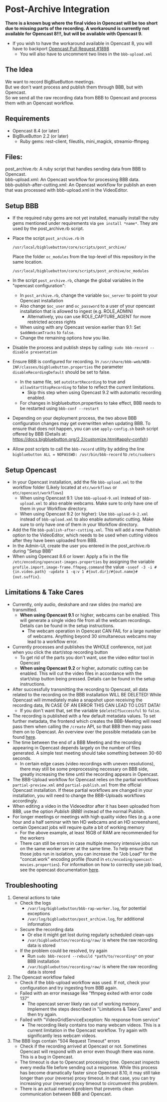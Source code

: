 Post-Archive Integration
========================

**There is a known bug where the final video in Opencast will be too short due to missing parts of the recording. A
  workaround is currently not available for Opencast 8!!!, but will be available with Opencast 9.**
- If you wish to have the workaround available in Opencast 8, you will have to backport [Opencast Pull Request #1898](https://github.com/opencast/opencast/pull/1898)
    - You will also have to uncomment two lines in the `bbb-upload.xml`
    
The Idea
--------

We want to record BigBlueButton meetings.  
But we don't want process and publish them through BBB, but with Opencast.  
So we send all the raw recording data from BBB to Opencast and process them with an Opencast workflow.  

Requirements
--------
- Opencast 8.4 (or later)
- BigBlueButton 2.2 (or later)
	- Ruby gems: rest-client, fileutils, mini_magick, streamio-ffmpeg

Files:
--------
post_archive.rb: A ruby script that handles sending data from BBB to Opencast.  
bbb-upload.xml: An Opencast workflow for processing BBB data.  
bbb-publish-after-cutting.xml: An Opencast workflow for publish an even that was processed with bbb-upload.xml in the VideoEditor.

Setup BBB
--------
- If the required ruby gems are not yet installed, manually install the ruby gems mentioned under requirements via `gem install *name*`. They are used by the post_archive.rb script.
- Place the script `post_archive.rb` in
    
    `/usr/local/bigbluebutton/core/scripts/post_archive/`
    
    Place the folder `oc_modules` from the top-level of this repository in the same location. 
    
    `/usr/local/bigbluebutton/core/scripts/post_archive/oc_modules`
- In the script `post_archive.rb`, change the global variables in the "opencast configuration":
	- In `post_archive.rb`, change the variable `$oc_server` to point to your Opencast installation
	- Also change `$oc_user` and `oc_password` to a user of your opencast installation that is allowed to ingest (e.g. ROLE_ADMIN)
		- Alternatively, you can use ROLE_CAPTURE_AGENT for more restricted access rights
	- When using with any Opencast version earlier than 9.1: Set `$addWebcamTracks` to `false`.
	- Change the remaining options how you like.

- Disable the process and publish steps by calling: `sudo bbb-record --disable presentation`
- Ensure BBB is configured for recording. In `/usr/share/bbb-web/WEB-INF/classes/bigbluebutton.properties` the parameter
  `disableRecordingDefault` should be set to false.
	- In the same file, set `autoStartRecording` to true and `allowStartStopRecording` to false to reflect the current limitations.
	    - Skip this step when using Opencast 9.2 with automatic recording enabled.
	- For changes in bigbluebutton.properties to take effect, BBB needs to be restarted using `bbb-conf --restart`
- Depending on your deployment process, the two above BBB configuration changes may get overwritten when updating BBB.
  To ensure that does not happen, you can use `apply-config.sh` bash script offered by BBB (Details at: https://docs.bigbluebutton.org/2.2/customize.html#apply-confsh)
- Allow post scripts to call the `bbb-record` utility by adding the line `bigbluebutton ALL = NOPASSWD: /usr/bin/bbb-record` to `/etc/sudoers`

Setup Opencast
--------
- In your Opencast installation, add the file `bbb-upload.xml` to the workflow folder (Likely located at `etc/workflows` or `etc/opencast/workflows`)
  - When using Opencast 9.1: Use `bbb-upload-9.xml` instead of `bbb-upload.xml` to also enable webcams. Make sure to only have one of them in your Workflow directory.
  - When using Opencast 9.2 (or higher): Use `bbb-upload-9-2.xml` instead of `bbb-upload.xml` to also enable automatic cutting. Make sure to only have one of them in your Workflow directory.
- Add the file `bbb-publish-after-cutting.xml`. This will add a new Publish option to the VideoEditor, which needs to be used when cutting videos after they have been uploaded from BBB.
- In the Admin-UI, create the user you entered in the post_archive.rb during "Setup BBB"
- When using Opencast 8.6 or lower: Apply a fix in the file `/etc/encoding/opencast-images.properties` by assigning the variable `profile.import.image-frame.ffmpeg.command` the value `-sseof -3 -i #{in.video.path} -update 1 -q:v 1 #{out.dir}/#{out.name}#{out.suffix}`.

Limitations & Take Cares
--------
- Currently, only audio, deskshare and raw slides (no marks) are transmitted.
    - **When using Opencast 9.1** or higher, webcams can be enabled. This will generate a single video file from all the webcam recordings. Details can be found in the setup instructions.
      - The webcam operation in Opencast CAN FAIL for a large number of webcams. Anything beyond 30 simultaneous webcams may lead to a workflow error.
- Currently processes and publishes the WHOLE conference, not just when you click the start/stop recording button
	- To get rid of the parts you don't want, use the video editor tool in Opencast
	- **When using Opencast 9.2** or higher, automatic cutting can be enabled. This will cut the video files in accordance with the start/stop button being pressed. Details can be found in the setup instructions.
- After successfully transmitting the recording to Opencast, all data related to the recording on the BBB installation WILL BE DELETED! While Opencast will immediately make a snapshot upon receiving the recording data, IN CASE OF AN ERROR THIS CAN LEAD TO LOST DATA!
	- If you don't want that, set the variable `$deleteIfSuccessful` to `false`.
- The recording is published with a few default metadata values. To set further metadata, the frontend which creates the
  BBB-Meeting will need pass them when calling the `/create` API, so that BBB then may pass them on to Opencast. 
  An overview over the possible metadata can be found [here](https://github.com/elan-ev/opencast-bigbluebutton-integration).
- The time between the end of a BBB Meeting and the recording appearing in Opencast depends largely on the number of 
  files generated. A simple test meeting should take something between 30-60 seconds. 
	- In certain edge cases (video recordings with uneven resolutions), there may still be some preprocessing necessary 
	  on BBB side, greatly increasing the time until the recording appears in Opencast.
- The BBB-Upload workflow for Opencast relies on the partial workflows `partial-preview.xml` and `partial-publish.xml`
  from the official Opencast installation. If these partial workflows are changed in your installation, you will need
  to change the BBB-Uploads workflows accordingly.
- When editing a video in the Videoeditor after it has been uploaded from BBB, use the option *Publish (BBB)* instead of
  the normal Publish.
- For longer meetings or meetings with high quality video files (e.g. a one hour and a half seminar with ten HD webcams and an HD screenshare), certain Opencast jobs will require quite a bit of working memory
  - For the above example, at least 16GB of RAM are recommended for the workers
  - There can still be errors in case multiple memory intensive jobs run on the same worker server at the same time. To help ensure that those jobs run in isolation, you can increase the "Job Load" for the "concat.work" encoding profile (found in `etc/encoding/opencast-movies.properties`). For information on how to correctly use job load, see the opencast documentation [here](https://docs.opencast.org/r/9.x/admin/#configuration/load/#step-3-setting-the-load-values-for-encoding-profiles).

Troubleshooting
--------
1. General actions to take
	- Check the logs
		- `/var/log/bigbluebutton/bbb-rap-worker.log`, for potential exceptions
		- `/var/log/bigbluebutton/post_archive.log`, for additional information
	- Secure the recording data
		- Or else it might get lost during regularly scheduled clean-ups
		- `/var/bigbluebutton/recording/raw/` is where the raw recording data is stored
	- If the problem could be resolved, try again
		- Run `sudo bbb-record --rebuild *path/to/recording*` on your BBB installation
		- `/var/bigbluebutton/recording/raw/` is where the raw recording data is stored
2. The Opencast workflow failed
	- Check if the bbb-upload workflow was used. If not, check your configuration and try ingesting from BBB again.
	- Failed with an error message like "ffmpeg exited with error code 137"
		- The opencast server likely ran out of working memory. Implement the steps described in "Limitations & Take Cares" and then try again.
	- Failed with "VideoGridServiceException: No response from service"
		 - The recording likely contains too many webcam videos. This is a current limitation in the Opencast workflow. Try again with significantly less webcam videos.
4. The BBB logs contain "504 Request Timeout" errors
	- Check if the recording arrived at Opencast or not. Sometimes Opencast will respond with an error even though there was none. This is a bug in Opencast.
	- The timeout is due to Opencast processing time. Opencast inspects every media file before sending out a response. While this process has become dramatically faster since Opencast 8.10, it may still take longer than your (reverse) proxy timeout. In that case, you can try increasing your (reverse) proxy timeout to circumvent this problem.
	- There is an actual network problem that prevents clean communication between BBB and Opencast.

